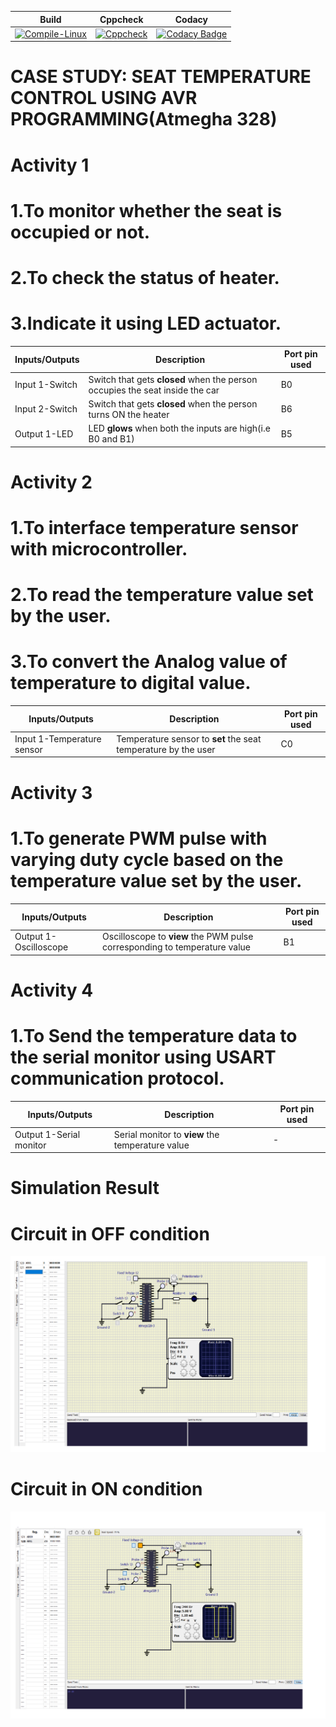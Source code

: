 Build | Cppcheck | Codacy
----- | -------- | ------
[![Compile-Linux](https://github.com/256604/EmbeddedC/actions/workflows/Build.yml/badge.svg)](https://github.com/256604/EmbeddedC/actions/workflows/Build.yml) | [![Cppcheck](https://github.com/256604/EmbeddedC/actions/workflows/CodeQuality.yml/badge.svg)](https://github.com/256604/EmbeddedC/actions/workflows/CodeQuality.yml) | [![Codacy Badge](https://app.codacy.com/project/badge/Grade/ed0f9216597a4e67bca06f300c95be67)](https://www.codacy.com/gh/256604/EmbeddedC/dashboard?utm_source=github.com&amp;utm_medium=referral&amp;utm_content=256604/EmbeddedC&amp;utm_campaign=Badge_Grade) |
# CASE STUDY: SEAT TEMPERATURE CONTROL USING AVR PROGRAMMING(Atmegha 328)
# Activity 1 

#              1.To monitor whether the seat is occupied or not.
#              2.To check the status of heater. 
#              3.Indicate it using LED actuator.

Inputs/Outputs | Description | Port pin used 
-------------- | ----------- | -------------
Input 1-Switch |Switch that gets **closed** when the person occupies the seat inside the car|B0
Input 2-Switch |Switch that gets **closed** when the person turns ON the heater|B6
Output 1-LED   |LED **glows** when both the inputs are high(i.e B0 and B1)|B5

# Activity 2

#               1.To interface temperature sensor with microcontroller. 
#               2.To read the temperature value set by the user.
#               3.To convert the Analog value of temperature to digital value.

Inputs/Outputs | Description | Port pin used 
-------------- | ----------- | -------------
Input 1-Temperature sensor |Temperature sensor to **set** the seat temperature by the user |C0

# Activity 3

#               1.To generate PWM pulse with varying duty cycle based on the temperature value set by the user.

Inputs/Outputs | Description | Port pin used 
-------------- | ----------- | -------------
Output 1-Oscilloscope |Oscilloscope to **view** the PWM pulse corresponding to temperature value |B1

# Activity 4

#               1.To Send the temperature data to the serial monitor using USART communication protocol.

Inputs/Outputs | Description | Port pin used 
-------------- | ----------- | -------------
Output 1-Serial monitor |Serial monitor to **view** the temperature value |-

# Simulation Result

# Circuit in OFF condition

![image](https://github.com/256604/EmbeddedC/blob/main/simulation/Seat_heat_OFF.png)

# Circuit in ON condition

![image](https://github.com/256604/EmbeddedC/blob/main/simulation/Seat_heat__ON.png)

